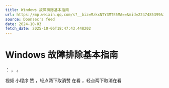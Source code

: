 ```yaml
---
title: Windows 故障排除基本指南
url: https://mp.weixin.qq.com/s?__biz=MzkxNTY3MTE5MA==&mid=2247485399&idx=1&sn=b9479c1c102771f91eca75b872e88a57
source: Doonsec's feed
date: 2024-10-03
fetch_date: 2025-10-06T18:47:43.448202
---
```


# Windows 故障排除基本指南

：
，
。

视频
小程序
赞
，轻点两下取消赞
在看
，轻点两下取消在看